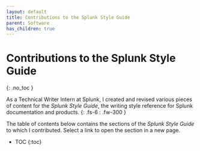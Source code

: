 ```yaml
---
layout: default
title: Contributions to the Splunk Style Guide
parent: Software
has_children: true
---
```


# Contributions to the Splunk Style Guide
{: .no_toc }

As a Technical Writer Intern at Splunk, I created and revised various pieces of content for the _Splunk Style Guide_, the writing style reference for Splunk documentation and products.
{: .fs-6 : .fw-300 }

The table of contents below contains the sections of the _Splunk Style Guide_ to which I contributed. Select a link to open the section in a new page.

- TOC
{:toc}
